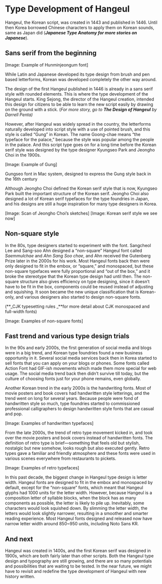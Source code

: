 # Type Development of Hangeul

Hangeul, the Korean script, was created in 1443 and published in 1446. Until then Korea borrowed Chinese characters to apply them on Korean sounds, same as Japan did (**_Japanese Type Anatomy for more stories on Japanese_**). 


## Sans serif from the beginning

[Image: Example of Hunminjeongum font]

While Latin and Japanese developed its type design from brush and pen based letterforms, Korean was developed completely the other way around.

The design of the first Hangeul published in 1446 is already in a sans serif style with rounded elements. This is where the type development of the Hangeul starts. King Sejong, the director of the Hangeul creation, intended this design for citizens to be able to learn the new script easily by drawing on the ground with a stick. (_For more story, go to **The Design of Hangeul** by Darrell Penta)_

However, after Hangeul was widely spread in the country, the letterforms naturally developed into script style with a use of pointed brush, and this style is called “Gung” in Korean. The name Goong-chae means “the typeface for the palace,” because the style was popular among the people in the palace. And this script type goes on for a long time before the Korean serif style was designed by the type designer Kyungseo Park and Jeongho Choi in the 1900s.

[Image: Example of Gung]

Gungseo font in Mac system, designed to express the Gung style back in the 16th century

Although Jeongho Choi defined the Korean serif style that is now, Kyungseo Park built the important structure of the Korean serif. Jeongho Choi also designed a lot of Korean serif typefaces for the type foundries in Japan, and his designs are still a huge inspiration for many type designers in Korea.

[Image: Scan of Jeongho Choi’s sketches]
[Image: Korean serif style we see now]


## Non-square style

In the 80s, type designers started to experiment with the font. Sangcheol Lee and Sang-soo Ahn designed a “non-square” Hangeul font called _Saemmulchae_ and _Ahn Sang Soo chae_, and Ahn received the Gutenberg Prize later in the 2000s for his work. Most Hangeul fonts back then were only designed to fit in the embox, or “square,” and monospaced, but these non-square typefaces were fully proportional and “out of the box,” and it broke the stereotype that the Korean type design had until then. The non-square structure also gives efficiency on type designing, since it doesn’t have to be fit in the box, components could be reused instead of adjusting and squishing. It soon became the new unique classification that is Korean-only, and various designers also started to design non-square fonts.

(**_CJK typesetting rules _**for more detail about CJK monospaced and full-width fonts)

[Image: Examples of non-square fonts]


## Fast trend and various type design trials

In the 90s and early 2000s, the first generation of social media and blogs were in a big trend, and Korean type foundries found a new business opportunity in it. Several social media services back then in Korea started to sell fonts that you can apply on your blogs or phones. Some fonts called Action Font had GIF-ish movements which made them more special for web usage. The social media trend back then didn’t survive till today, but the culture of choosing fonts just for your phone remains, even globally.

Another Korean trend in the early 2000s is the handwriting fonts. Most of movie posters and book covers had handwritten style letterings, and the trend went on long for several years. Because people were fond of handwritten style so much, type foundries started to commissioned professional calligraphers to design handwritten style fonts that are casual and pop. 

[Image: Examples of handwritten typefaces]

From the late 2000s, the trend of retro type movement kicked in, and took over the movie posters and book covers instead of handwritten fonts. The definition of retro type is brief—something that feels old but stylish, nostalgic but new somehow, looks rough but also executed gently. Retro types gave a familiar and friendly atmosphere and these fonts were used in various scenes everywhere from restaurants to pickets.

[Image: Examples of retro typefaces]

In this past decade, the biggest change in Hangeul type design is letter width. Hangeul fonts are designed to fit in the embox and monospaced by default, except for the “non-square” fonts, which meant that Hangeul glyphs had 1000 units for the letter width. However, because Hangeul is a composition letter of syllable blocks, when the block has as many components as possible, the letter is likely to pile up. Inevitably, some characters would look squished down. By slimming the letter width, the letters would look slightly narrower, resulting in a smoother and smarter reading experience. Most Hangeul fonts designed and released now have narrow letter width around 850~950 units, including Noto Sans KR.


## And next

Hangeul was created in 1400s, and the first Korean serif was designed in 1900s, which are both fairly later than other scripts. Both the Hangeul type design and typography are still growing, and there are so many potentials and possibilities that are waiting to be tested. In the near future, we might have to revisit and redefine the type development of Hangeul with new history written.
